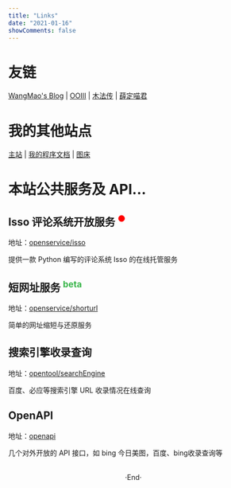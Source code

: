 ```yaml
---
title: "Links"
date: "2021-01-16"
showComments: false
---
```


# 友链

[WangMao's Blog](https://blog.wangmao.me/) |
[OOIII](https://ooiii.com/) |
[木法传](https://www.mofazhuan.com/) |
[薛定喵君](http://xuedingmiao.com/)

# 我的其他站点

[主站](https://www.saintic.com) |
[我的程序文档](https://docs.saintic.com) |
[图床](https://sapicd.com)

# 本站公共服务及 API...

## Isso 评论系统开放服务 <sup style="color:red" >●</sup>

地址：[openservice/isso](https://open.saintic.com/openservice/isso)

提供一款 Python 编写的评论系统 Isso 的在线托管服务

## 短网址服务 <sup style="color:#39b54a" >beta</sup>

地址：[openservice/shorturl](https://open.saintic.com/openservice/shorturl/)

简单的网址缩短与还原服务

## 搜索引擎收录查询

地址：[opentool/searchEngine](https://open.saintic.com/onlinetool/searchEngineQuery)

百度、必应等搜索引擎 URL 收录情况在线查询

## OpenAPI

地址：[openapi](https://open.saintic.com/openapi)

几个对外开放的 API 接口，如 bing 今日美图，百度、bing收录查询等

<br>

<center>  ·End·  </center>
